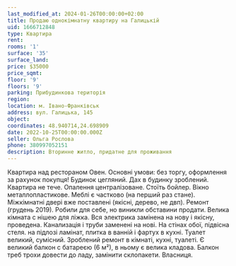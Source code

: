 ```yaml
---
last_modified_at: 2024-01-26T00:00:00+02:00
title: Продаю однокімнатну квартиру на Галицькій
uid: 1666712848
type: Квартира
rent:
rooms: '1'
surface: '35'
surface_land:
price: $35000
price_sqmt:
floor: '9'
floors: '9'
parking: Прибудинкова територія
region:
location: м. Івано-Франківськ
address: вул. Галицька, 145
object:
coordinates: 48.940714,24.698909
date: 2022-10-25T00:00:00.000Z
seller: Ольга Рослова
phone: 380997052151
description: Вторинне житло, придатне для проживання
---
```


Квартира над рестораном Овен. Основні умови: без торгу, оформлення за рахунок покупця! Будинок цегляний. Дах в будинку зроблений. Квартира не тече. Опалення централізоване. Стоїть бойлер. Вікно металлопластикове. Меблі є частково (на перший раз стане). Міжкімнатні двері вже поставлені (якісні, дерево, не двп). Ремонт (грудень 2019). Робили для себе, но виникли обставини продати. Велика кімната с нішею для ліжка. Вся электрика замінена на нову і якісну, проведена. Канализація і труби заменені на нові. На стінах обої, підвісна стеля. на підлозі ламінат, плитка в ванній і фартух в кухні. Туалет великий, сумісний. Зроблений ремонт в кімнаті, кухні, туалеті. Є великий балкон с батареєю (6 м²), в ньому є велика кладова. Балкон треб трохи довести до ладу, замінити склопакети. Власниця.
